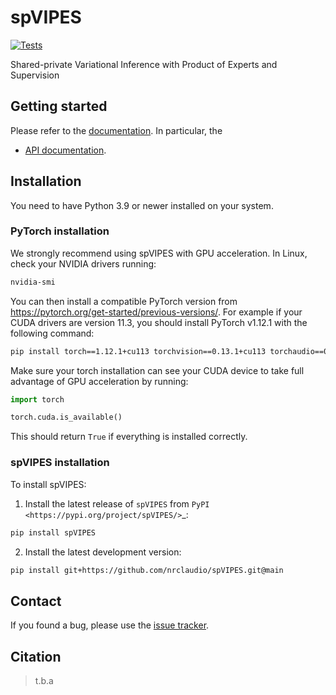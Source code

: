 # spVIPES

[![Tests][badge-tests]][link-tests]

<!-- [![Documentation][badge-docs]][link-docs] -->

[badge-tests]: https://img.shields.io/github/actions/workflow/status/nrclaudio/spVIPES/test.yaml?branch=main
[link-tests]: https://github.com/nrclaudio/spVIPES/actions/workflows/test.yml

<!-- [badge-docs]: https://img.shields.io/readthedocs/spVIPES -->

Shared-private Variational Inference with Product of Experts and Supervision

## Getting started

Please refer to the [documentation][link-docs]. In particular, the

-   [API documentation][link-api].

## Installation

You need to have Python 3.9 or newer installed on your system.

### PyTorch installation

We strongly recommend using spVIPES with GPU acceleration. In Linux, check your NVIDIA drivers running:

```bash
nvidia-smi
```

You can then install a compatible PyTorch version from https://pytorch.org/get-started/previous-versions/. For example if your CUDA drivers are version 11.3, you should install PyTorch v1.12.1 with the following command:

```bash
pip install torch==1.12.1+cu113 torchvision==0.13.1+cu113 torchaudio==0.12.1 --extra-index-url https://download.pytorch.org/whl/cu113
```

Make sure your torch installation can see your CUDA device to take full advantage of GPU acceleration by running:

```python
import torch

torch.cuda.is_available()
```

This should return `True` if everything is installed correctly.

### spVIPES installation

To install spVIPES:

1. Install the latest release of `spVIPES` from `PyPI <https://pypi.org/project/spVIPES/>`\_:

```bash
pip install spVIPES
```

2. Install the latest development version:

```bash
pip install git+https://github.com/nrclaudio/spVIPES.git@main
```

## Contact

If you found a bug, please use the [issue tracker][issue-tracker].

## Citation

> t.b.a

[scverse-discourse]: https://discourse.scverse.org/
[issue-tracker]: https://github.com/nrclaudio/spVIPES/issues
[changelog]: https://spVIPES.readthedocs.io/latest/changelog.html
[link-docs]: https://spVIPES.readthedocs.io
[link-api]: https://spVIPES.readthedocs.io/latest/api.html
